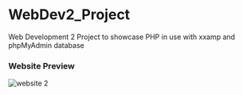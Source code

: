 # WebDev2_Project
Web Development 2 Project to showcase PHP in use with xxamp and phpMyAdmin database
### Website Preview
![website 2](https://user-images.githubusercontent.com/69114512/193464252-d3c3d81e-29a0-4cd2-abec-0944fb25bd83.png)
